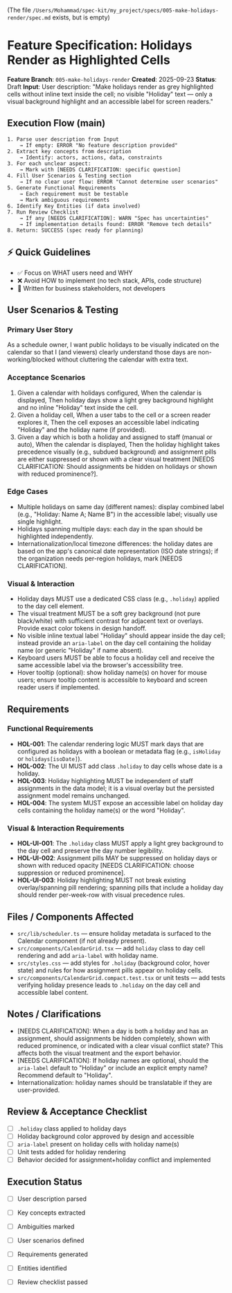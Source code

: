 (The file `/Users/Mohammad/spec-kit/my_project/specs/005-make-holidays-render/spec.md` exists, but is empty)
# Feature Specification: Holidays Render as Highlighted Cells

**Feature Branch**: `005-make-holidays-render`
**Created**: 2025-09-23
**Status**: Draft
**Input**: User description: "Make holidays render as grey highlighted cells without inline text inside the cell; no visible "Holiday" text — only a visual background highlight and an accessible label for screen readers."

## Execution Flow (main)
```
1. Parse user description from Input
	→ If empty: ERROR "No feature description provided"
2. Extract key concepts from description
	→ Identify: actors, actions, data, constraints
3. For each unclear aspect:
	→ Mark with [NEEDS CLARIFICATION: specific question]
4. Fill User Scenarios & Testing section
	→ If no clear user flow: ERROR "Cannot determine user scenarios"
5. Generate Functional Requirements
	→ Each requirement must be testable
	→ Mark ambiguous requirements
6. Identify Key Entities (if data involved)
7. Run Review Checklist
	→ If any [NEEDS CLARIFICATION]: WARN "Spec has uncertainties"
	→ If implementation details found: ERROR "Remove tech details"
8. Return: SUCCESS (spec ready for planning)
```

## ⚡ Quick Guidelines
- ✅ Focus on WHAT users need and WHY
- ❌ Avoid HOW to implement (no tech stack, APIs, code structure)
- 👥 Written for business stakeholders, not developers

## User Scenarios & Testing

### Primary User Story
As a schedule owner, I want public holidays to be visually indicated on the calendar so that I (and viewers) clearly understand those days are non-working/blocked without cluttering the calendar with extra text.

### Acceptance Scenarios
1. Given a calendar with holidays configured, When the calendar is displayed, Then holiday days show a light grey background highlight and no inline "Holiday" text inside the cell.
2. Given a holiday cell, When a user tabs to the cell or a screen reader explores it, Then the cell exposes an accessible label indicating "Holiday" and the holiday name (if provided).
3. Given a day which is both a holiday and assigned to staff (manual or auto), When the calendar is displayed, Then the holiday highlight takes precedence visually (e.g., subdued background) and assignment pills are either suppressed or shown with a clear visual treatment [NEEDS CLARIFICATION: Should assignments be hidden on holidays or shown with reduced prominence?].

### Edge Cases
- Multiple holidays on same day (different names): display combined label (e.g., "Holiday: Name A; Name B") in the accessible label; visually use single highlight.
- Holidays spanning multiple days: each day in the span should be highlighted independently.
- Internationalization/local timezone differences: the holiday dates are based on the app's canonical date representation (ISO date strings); if the organization needs per-region holidays, mark [NEEDS CLARIFICATION].

### Visual & Interaction
- Holiday days MUST use a dedicated CSS class (e.g., `.holiday`) applied to the day cell element.
- The visual treatment MUST be a soft grey background (not pure black/white) with sufficient contrast for adjacent text or overlays. Provide exact color tokens in design handoff.
- No visible inline textual label "Holiday" should appear inside the day cell; instead provide an `aria-label` on the day cell containing the holiday name (or generic "Holiday" if name absent).
- Keyboard users MUST be able to focus a holiday cell and receive the same accessible label via the browser's accessibility tree.
- Hover tooltip (optional): show holiday name(s) on hover for mouse users; ensure tooltip content is accessible to keyboard and screen reader users if implemented.

## Requirements

### Functional Requirements
- **HOL-001**: The calendar rendering logic MUST mark days that are configured as holidays with a boolean or metadata flag (e.g., `isHoliday` or `holidays[isoDate]`).
- **HOL-002**: The UI MUST add class `.holiday` to day cells whose date is a holiday.
- **HOL-003**: Holiday highlighting MUST be independent of staff assignments in the data model; it is a visual overlay but the persisted assignment model remains unchanged.
- **HOL-004**: The system MUST expose an accessible label on holiday day cells containing the holiday name(s) or the word "Holiday".

### Visual & Interaction Requirements
- **HOL-UI-001**: The `.holiday` class MUST apply a light grey background to the day cell and preserve the day number legibility.
- **HOL-UI-002**: Assignment pills MAY be suppressed on holiday days or shown with reduced opacity [NEEDS CLARIFICATION: choose suppression or reduced prominence].
- **HOL-UI-003**: Holiday highlighting MUST not break existing overlay/spanning pill rendering; spanning pills that include a holiday day should render per-week-row with visual precedence rules.

## Files / Components Affected
- `src/lib/scheduler.ts` — ensure holiday metadata is surfaced to the Calendar component (if not already present).
- `src/components/CalendarGrid.tsx` — add `holiday` class to day cell rendering and add `aria-label` with holiday name.
- `src/styles.css` — add styles for `.holiday` (background color, hover state) and rules for how assignment pills appear on holiday cells.
- `src/components/CalendarGrid.compact.test.tsx` or unit tests — add tests verifying holiday presence leads to `.holiday` on the day cell and accessible label content.

## Notes / Clarifications
- [NEEDS CLARIFICATION]: When a day is both a holiday and has an assignment, should assignments be hidden completely, shown with reduced prominence, or indicated with a clear visual conflict state? This affects both the visual treatment and the export behavior.
- [NEEDS CLARIFICATION]: If holiday names are optional, should the `aria-label` default to "Holiday" or include an explicit empty name? Recommend default to "Holiday".
- Internationalization: holiday names should be translatable if they are user-provided.

## Review & Acceptance Checklist
- [ ] `.holiday` class applied to holiday days
- [ ] Holiday background color approved by design and accessible
- [ ] `aria-label` present on holiday cells with holiday name(s)
- [ ] Unit tests added for holiday rendering
- [ ] Behavior decided for assignment+holiday conflict and implemented

## Execution Status
- [ ] User description parsed
- [ ] Key concepts extracted
- [ ] Ambiguities marked
- [ ] User scenarios defined
- [ ] Requirements generated
- [ ] Entities identified
- [ ] Review checklist passed

